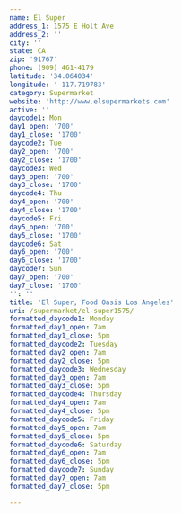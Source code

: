 ```yaml
---
name: El Super
address_1: 1575 E Holt Ave
address_2: ''
city: ''
state: CA
zip: '91767'
phone: (909) 461-4179
latitude: '34.064034'
longitude: '-117.719783'
category: Supermarket
website: 'http://www.elsupermarkets.com'
active: ''
daycode1: Mon
day1_open: '700'
day1_close: '1700'
daycode2: Tue
day2_open: '700'
day2_close: '1700'
daycode3: Wed
day3_open: '700'
day3_close: '1700'
daycode4: Thu
day4_open: '700'
day4_close: '1700'
daycode5: Fri
day5_open: '700'
day5_close: '1700'
daycode6: Sat
day6_open: '700'
day6_close: '1700'
daycode7: Sun
day7_open: '700'
day7_close: '1700'
'': ''
title: 'El Super, Food Oasis Los Angeles'
uri: /supermarket/el-super1575/
formatted_daycode1: Monday
formatted_day1_open: 7am
formatted_day1_close: 5pm
formatted_daycode2: Tuesday
formatted_day2_open: 7am
formatted_day2_close: 5pm
formatted_daycode3: Wednesday
formatted_day3_open: 7am
formatted_day3_close: 5pm
formatted_daycode4: Thursday
formatted_day4_open: 7am
formatted_day4_close: 5pm
formatted_daycode5: Friday
formatted_day5_open: 7am
formatted_day5_close: 5pm
formatted_daycode6: Saturday
formatted_day6_open: 7am
formatted_day6_close: 5pm
formatted_daycode7: Sunday
formatted_day7_open: 7am
formatted_day7_close: 5pm

---
```

